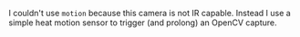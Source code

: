 
I couldn't use `motion` because this camera is not IR capable. Instead I use a simple heat motion sensor to trigger (and prolong) an OpenCV capture.

